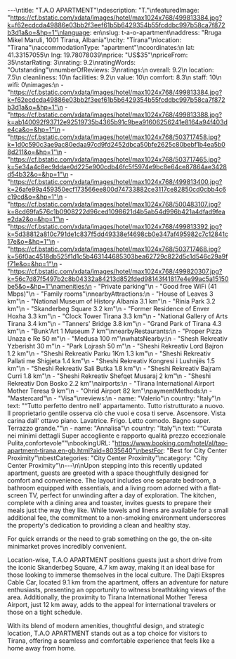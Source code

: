 ---\ntitle: "T.A.O APARTMENT"\ndescription: "T."\nfeaturedImage: "https://cf.bstatic.com/xdata/images/hotel/max1024x768/499813384.jpg?k=f62ecdcda49886e03bb2f3eef61b5b6429354b55fcddbc997b58ca7f872b3d1a&o=&hp=1"\nlanguage: en\nslug: t-a-o-apartment\naddress: "Rruga Mikel Maruli, 1001 Tirana, Albania"\ncity: "Tirana"\nlocation: "Tirana"\naccommodationType: "apartment"\ncoordinates:\n  lat: 41.33157055\n  lng: 19.78078039\nprice: "US$35"\npriceFrom: 35\nstarRating: 3\nrating: 9.2\nratingWords: "Outstanding"\nnumberOfReviews: 3\nratings:\n  overall: 9.2\n  location: 7.5\n  cleanliness: 10\n  facilities: 9.2\n  value: 10\n  comfort: 8.3\n  staff: 10\n  wifi: 0\nimages:\n  - "https://cf.bstatic.com/xdata/images/hotel/max1024x768/499813384.jpg?k=f62ecdcda49886e03bb2f3eef61b5b6429354b55fcddbc997b58ca7f872b3d1a&o=&hp=1"\n  - "https://cf.bstatic.com/xdata/images/hotel/max1024x768/499813388.jpg?k=ab140092f93712e92519735b4365b91c9bea91606256241e8164a94f403de4ca&o=&hp=1"\n  - "https://cf.bstatic.com/xdata/images/hotel/max1024x768/503717458.jpg?k=1d0c590c3ae9ac80edaa97cd9fd2452dbca50bfe2625c80bebf1b4ea5b08d211&o=&hp=1"\n  - "https://cf.bstatic.com/xdata/images/hotel/max1024x768/503717465.jpg?k=5e34a4c8ec9ddae0d225e900cdb46fc5f5974e9bc8e64ce87864ae3428d54b32&o=&hp=1"\n  - "https://cf.bstatic.com/xdata/images/hotel/max1024x768/499813400.jpg?k=26afe99a459350ecf173566ee800d74733882ce3117ce82850cd0cbb4c6c19cd&o=&hp=1"\n  - "https://cf.bstatic.com/xdata/images/hotel/max1024x768/500483107.jpg?k=8cd69fa576c1b0908222d96ced1098621d4b5ab54d996b421a4dfad9feae2da2&o=&hp=1"\n  - "https://cf.bstatic.com/xdata/images/hotel/max1024x768/499813392.jpg?k=5d38812a810c791de1c837f5dd49338ef4698cb0e347af495982c7c12841c17e&o=&hp=1"\n  - "https://cf.bstatic.com/xdata/images/hotel/max1024x768/503717468.jpg?k=56f0ac4518db525f1d1c5b463144685303bea62729c822d5c1d546c29a9ff71e&o=&hp=1"\n  - "https://cf.bstatic.com/xdata/images/hotel/max1024x768/499820307.jpg?k=56c7d87f5497b2c8b04332a84213d852fded98143f41817e4e99ac5a15150be5&o=&hp=1"\namenities:\n  - "Private parking"\n  - "Good free WiFi (41 Mbps)"\n  - "Family rooms"\nnearbyAttractions:\n  - "House of Leaves 3 km"\n  - "National Museum of History Albania 3.1 km"\n  - "Rinia Park 3.2 km"\n  - "Skanderbeg Square 3.2 km"\n  - "Former Residence of Enver Hoxha 3.3 km"\n  - "Clock Tower Tirana 3.3 km"\n  - "National Gallery of Arts Tirana 3.4 km"\n  - "Tanners' Bridge 3.8 km"\n  - "Grand Park of Tirana 4.3 km"\n  - "Bunk'Art 1 Museum 7 km"\nnearbyRestaurants:\n  - "Proper Pizza Unaza e Re 50 m"\n  - "Medusa 100 m"\nwhatsNearby:\n  - "Shesh Rekreativ Yzberisht 30 m"\n  - "Park Lojrash 50 m"\n  - "Sheshi Rekreativ Lord Bajron 1.2 km"\n  - "Sheshi Rekreativ Parku 1Km 1.3 km"\n  - "Sheshi Rekreativ Pallati me Shigjeta 1.4 km"\n  - "Sheshi Rekreativ Kongresi i Lushnjës 1.5 km"\n  - "Sheshi Rekreativ Sali Butka 1.8 km"\n  - "Sheshi Rekreativ Bajram Curri 1.8 km"\n  - "Sheshi Rekreativ Shefqet Musaraj 2 km"\n  - "Sheshi Rekreativ Don Bosko 2.2 km"\nairports:\n  - "Tirana International Airport Mother Teresa 9 km"\n  - "Ohrid Airport 82 km"\npaymentMethods:\n  - "Mastercard"\n  - "Visa"\nreviews:\n  - name: "Valerio"\n    country: "Italy"\n    text: "“Tutto perfetto dentro nell' appartamento. Tutto ristrutturato a nuovo. Il proprietario gentile osserva ciò che vuoi e cosa ti serve. Ascensore. Vista carina dall' ottavo piano. Lavatrice. Frigo. Letto comodo. Bagno super. Terrazzo grande.”"\n  - name: "Annalisa"\n    country: "Italy"\n    text: "“Curata nei minimi dettagli
Super accogliente e rapporto qualità prezzo eccezionale
Pulita,confortevole”"\nbookingURL: "https://www.booking.com/hotel/al/tao-apartment-tirana.en-gb.html?aid=8035640"\nbestFor: "Best for City Center Proximity"\nbestCategories: "City Center Proximity"\ncategory: "City Center Proximity"\n---\n\nUpon stepping into this recently updated apartment, guests are greeted with a space thoughtfully designed for comfort and convenience. The layout includes one separate bedroom, a bathroom equipped with essentials, and a living room adorned with a flat-screen TV, perfect for unwinding after a day of exploration. The kitchen, complete with a dining area and toaster, invites guests to prepare their meals just the way they like. While towels and linens are available for a small additional fee, the commitment to a non-smoking environment underscores the property's dedication to providing a clean and healthy stay.

For quick errands or the need to grab something on the go, the on-site minimarket proves incredibly convenient. 

Location-wise, T.A.O APARTMENT positions guests just a short drive from the iconic Skanderbeg Square, 4.7 km away, making it an ideal base for those looking to immerse themselves in the local culture. The Dajti Ekspres Cable Car, located 9.1 km from the apartment, offers an adventure for nature enthusiasts, presenting an opportunity to witness breathtaking views of the area. Additionally, the proximity to Tirana International Mother Teresa Airport, just 12 km away, adds to the appeal for international travelers or those on a tight schedule.

With its blend of modern amenities, thoughtful design, and strategic location, T.A.O APARTMENT stands out as a top choice for visitors to Tirana, offering a seamless and comfortable experience that feels like a home away from home.